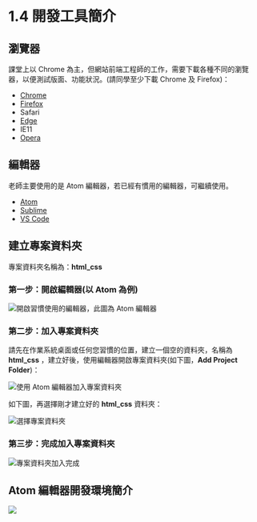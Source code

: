 # 1.4 開發工具簡介

## 瀏覽器

課堂上以 Chrome 為主，但網站前端工程師的工作，需要下載各種不同的瀏覽器，以便測試版面、功能狀況。(請同學至少下載 Chrome 及 Firefox)：

* [Chrome](https://www.google.com/intl/zh-TW/chrome/)
* [Firefox](https://www.mozilla.org/zh-TW/firefox/new/)
* Safari
* [Edge](https://www.microsoft.com/en-us/edge)
* IE11
* [Opera](https://www.opera.com/zh-tw)

## 編輯器

老師主要使用的是 Atom 編輯器，若已經有慣用的編輯器，可繼續使用。

* [Atom](https://atom.io)
* [Sublime](https://www.sublimetext.com)
* [VS Code](https://code.visualstudio.com)

## 建立專案資料夾

專案資料夾名稱為：**html\_css**

### 第一步：開啟編輯器(以 Atom 為例)

![開啟習慣使用的編輯器，此圖為 Atom 編輯器](../.gitbook/assets/open\_project\_step1.png)

### 第二步：加入專案資料夾

請先在作業系統桌面或任何您習慣的位置，建立一個空的資料夾，名稱為 **html\_css** ，建立好後，使用編輯器開啟專案資料夾(如下圖，**Add Project Folder**)：

![使用 Atom 編輯器加入專案資料夾](../.gitbook/assets/open\_project\_step2.png)

如下圖，再選擇剛才建立好的 **html\_css** 資料夾：

![選擇專案資料夾](../.gitbook/assets/open\_project\_step3.png)

### 第三步：完成加入專案資料夾

![專案資料夾加入完成](<../.gitbook/assets/open\_project\_step4 (1).png>)

## Atom 編輯器開發環境簡介

![](<../.gitbook/assets/atom\_intro (1).png>)

